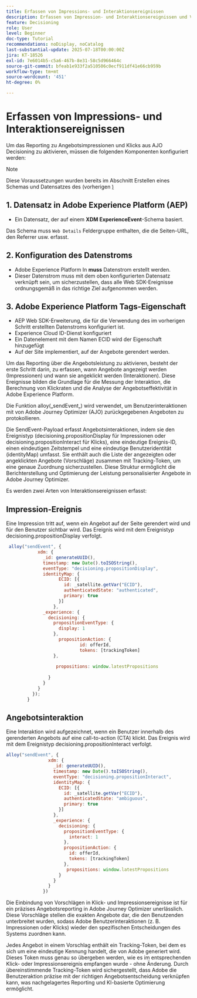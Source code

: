 ```yaml
---
title: Erfassen von Impressions- und Interaktionsereignissen
description: Erfassen von Impression- und Interaktionsereignissen und Vorbereiten der Daten für das Reporting in Journey Optimizer.
feature: Decisioning
role: User
level: Beginner
doc-type: Tutorial
recommendations: noDisplay, noCatalog
last-substantial-update: 2025-07-18T00:00:00Z
jira: KT-18526
exl-id: 7e6014b5-c5a6-467b-8e31-58c5d966464c
source-git-commit: bfeab1e933f2a510506c0ecf911df41e66cb959b
workflow-type: tm+mt
source-wordcount: '451'
ht-degree: 0%

---
```


# Erfassen von Impressions- und Interaktionsereignissen

Um das Reporting zu Angebotsimpressionen und Klicks aus AJO Decisioning zu aktivieren, müssen die folgenden Komponenten konfiguriert werden:
>[!NOTE]
>
> Diese Voraussetzungen wurden bereits im Abschnitt Erstellen eines Schemas und Datensatzes des (vorherigen [) ](https://experienceleague.adobe.com/en/docs/journey-optimizer-learn/personalizing-offers-with-real-time-weather-data/create-schema-and-dataset)

## &#x200B;1. Datensatz in Adobe Experience Platform (AEP)

- Ein Datensatz, der auf einem **XDM ExperienceEvent**-Schema basiert.

Das Schema muss `Web Details` Feldergruppe enthalten, die die Seiten-URL, den Referrer usw. erfasst.

## &#x200B;2. Konfiguration des Datenstroms

- Adobe Experience Platform In **muss** Datenstrom erstellt werden.
- Dieser Datenstrom muss mit dem oben konfigurierten Datensatz verknüpft sein, um sicherzustellen, dass alle Web SDK-Ereignisse ordnungsgemäß in das richtige Ziel aufgenommen werden.

## &#x200B;3. Adobe Experience Platform Tags-Eigenschaft

- AEP Web SDK-Erweiterung, die für die Verwendung des im vorherigen Schritt erstellten Datenstroms konfiguriert ist.
- Experience Cloud ID-Dienst konfiguriert
- Ein Datenelement mit dem Namen ECID wird der Eigenschaft hinzugefügt
- Auf der Site implementiert, auf der Angebote gerendert werden.


Um das Reporting über die Angebotsleistung zu aktivieren, besteht der erste Schritt darin, zu erfassen, wann Angebote angezeigt werden (Impressionen) und wann sie angeklickt werden (Interaktionen). Diese Ereignisse bilden die Grundlage für die Messung der Interaktion, die Berechnung von Klickraten und die Analyse der Angebotseffektivität in Adobe Experience Platform.

Die Funktion alloy(„sendEvent„) wird verwendet, um Benutzerinteraktionen mit von Adobe Journey Optimizer (AJO) zurückgegebenen Angeboten zu protokollieren.

Die SendEvent-Payload erfasst Angebotsinteraktionen, indem sie den Ereignistyp (decisioning.propositionDisplay für Impressionen oder decisioning.propositionInteract für Klicks), eine eindeutige Ereignis-ID, einen eindeutigen Zeitstempel und eine eindeutige Benutzeridentität (identityMap) umfasst. Sie enthält auch die Liste der angezeigten oder angeklickten Angebote (Vorschläge) zusammen mit Tracking-Token, um eine genaue Zuordnung sicherzustellen. Diese Struktur ermöglicht die Berichterstellung und Optimierung der Leistung personalisierter Angebote in Adobe Journey Optimizer.

Es werden zwei Arten von Interaktionsereignissen erfasst:

## Impression-Ereignis

Eine Impression tritt auf, wenn ein Angebot auf der Seite gerendert wird und für den Benutzer sichtbar wird. Das Ereignis wird mit dem Ereignistyp decisioning.propositionDisplay verfolgt.


```javascript
 alloy("sendEvent", {
            xdm: {
              _id: generateUUID(),
              timestamp: new Date().toISOString(),
              eventType: "decisioning.propositionDisplay",
              identityMap: {
                    ECID: [{
                      id: _satellite.getVar("ECID"),
                      authenticatedState: "authenticated",
                      primary: true
                    }]
                  },
              _experience: {
                decisioning: {
                  propositionEventType: {
                    display: 1
                  },
                    propositionAction: {
                            id: offerId,
                            tokens: [trackingToken]
                  },
                  
                   propositions: window.latestPropositions
                  
                }
              }
            }
          });
        }
```

## Angebotsinteraktion

Eine Interaktion wird aufgezeichnet, wenn ein Benutzer innerhalb des gerenderten Angebots auf eine call-to-action (CTA) klickt. Das Ereignis wird mit dem Ereignistyp decisioning.propositionInteract verfolgt.

```javascript
alloy("sendEvent", {
                xdm: {
                  _id: generateUUID(),
                  timestamp: new Date().toISOString(),
                  eventType: "decisioning.propositionInteract",
                  identityMap: {
                    ECID: [{
                      id: _satellite.getVar("ECID"),
                      authenticatedState: "ambiguous",
                      primary: true
                    }]
                  },
                  _experience: {
                    decisioning: {
                      propositionEventType: {
                        interact: 1
                      },
                      propositionAction: {
                        id: offerId,
                        tokens: [trackingToken]
                      },
                       propositions: window.latestPropositions
                    }
                  }
                }
              })
```

Die Einbindung von Vorschlägen in Klick- und Impressionsereignisse ist für ein präzises Angebotsreporting in Adobe Journey Optimizer unerlässlich. Diese Vorschläge stellen die exakten Angebote dar, die den Benutzenden unterbreitet wurden, sodass Adobe Benutzerinteraktionen (z. B. Impressionen oder Klicks) wieder den spezifischen Entscheidungen des Systems zuordnen kann.

Jedes Angebot in einem Vorschlag enthält ein Tracking-Token, bei dem es sich um eine eindeutige Kennung handelt, die von Adobe generiert wird. Dieses Token muss genau so übergeben werden, wie es im entsprechenden Klick- oder Impressionsereignis empfangen wurde - ohne Änderung. Durch übereinstimmende Tracking-Token wird sichergestellt, dass Adobe die Benutzeraktion präzise mit der richtigen Angebotsentscheidung verknüpfen kann, was nachgelagertes Reporting und KI-basierte Optimierung ermöglicht.
